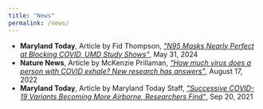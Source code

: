```yaml
---
title: "News"
permalink: /news/
---
```


- **Maryland Today**, Article by Fid Thompson, [*"N95 Masks Nearly Perfect at Blocking COVID, UMD Study Shows"*](https://today.umd.edu/n95-masks-nearly-perfect-at-blocking-covid-umd-study-shows), May 31, 2024
- **Nature News**, Article by McKenzie Prillaman, [*“How much virus does a person with COVID exhale? New research has answers”*](https://www.nature.com/articles/d41586-022-02202-z), August 17, 2022
- **Maryland Today**, Article by Maryland Today Staff, [*"Successive COVID-19 Variants Becoming More Airborne, Researchers Find"*](https://today.umd.edu/successive-covid-19-variants-becoming-more-airborne-researcher-finds), Sep 20, 2021
